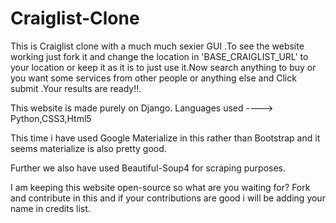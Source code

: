 # Craiglist-Clone

This is Craiglist clone with a much much sexier GUI .To see the website working just fork it and change the location in 'BASE_CRAIGLIST_URL' to your location or keep it as it is to just use it.Now search anything to buy or you want some services from other people or anything else  and Click submit .Your results are ready!!.

This website is made purely on Django.
Languages used ----> Python,CSS3,Html5

This time i have used Google Materialize in this rather than Bootstrap and it seems materialize is also pretty good.

Further we also have used Beautiful-Soup4 for scraping purposes.

I am keeping this website open-source so what are you waiting for? Fork and contribute in this and if your contributions are good i will be adding your name in credits list.


